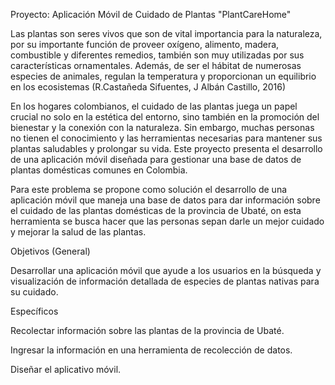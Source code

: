   Proyecto: Aplicación Móvil de Cuidado de Plantas "PlantCareHome"

Las plantas son seres vivos que son de vital importancia para la naturaleza, por su importante función de proveer oxígeno, alimento, madera, combustible y diferentes remedios, también son muy utilizadas por sus características ornamentales. Además, de ser el hábitat de numerosas especies de animales, regulan la temperatura y proporcionan un equilibrio en los ecosistemas (R.Castañeda Sifuentes, J Albán Castillo, 2016)

En los hogares colombianos, el cuidado de las plantas juega un papel crucial no solo en la estética del entorno, sino también en la promoción del bienestar y la conexión con la naturaleza. Sin embargo, muchas personas no tienen el conocimiento y las herramientas necesarias para mantener sus plantas saludables y prolongar su vida. Este proyecto presenta el desarrollo de una aplicación móvil diseñada para gestionar una base de datos de plantas domésticas comunes en Colombia.

Para este problema se propone como solución el desarrollo de una aplicación móvil que maneja una base de datos para dar información sobre el cuidado de las plantas domésticas de la provincia de Ubaté, on esta herramienta se busca hacer que las personas sepan darle un mejor cuidado y mejorar la salud de las plantas.

Objetivos (General)

Desarrollar una aplicación móvil que ayude a los usuarios en la búsqueda y visualización de información detallada de especies de plantas nativas para su cuidado.

Específicos

Recolectar información sobre las plantas de la provincia de Ubaté.

Ingresar la información en una herramienta de recolección de datos.

Diseñar el aplicativo móvil.
